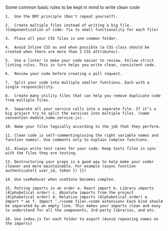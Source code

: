 Some common basic rules to be kept in mind to write clean code


	1.	Use the DRY principle (Don't repeat yourself).
	
	2.	Create multiple files instead of writing a big file. (Componentization of code: fix to small functionality for each file)
	
	3.	Place all your CSS files in one common folder.
	
	4.	Avoid Inline CSS as and when possible (a CSS class should be created when there are more than 2 CSS attributes).
	
	5.	Use a linter to make your code easier to review. Follow strict linting rules. This in turn helps you write clean, consistent code.
	
	6.	Review your code before creating a pull request.
	
	7.	Split your code into multiple smaller functions. Each with a single responsibility.
	
	8.	Create many utility files that can help you remove duplicate code from multiple files.
	
	9.	Separate all your service calls into a separate file. If it’s a big project try to split the services into multiple files. (name convention module_name.service.js).
	
	10.	Name your files logically according to the job that they perform.
	
	11.	Clean code is self-commenting(using the right variable names and function names). Use comments only to explain complex functions.
	
	12.	Always write test cases for your code. Keep tests files in sync with the files they are testing.
	
	13.	Destructuring your props is a good way to help make your coder cleaner and more maintainable. For example (async function authenticate({ user_id, token }) {})
	
	14.	Use useReducer when useState becomes complex.
	
	15.	Putting imports in an order a. React import b. Library imports (Alphabetical order) c. Absolute imports from the project (Alphabetical order) d. Relative imports (Alphabetical order) e. Import * as f. Import ‘./<some file>.<some extension> Each kind should be separated by an empty line. This makes your imports clean and easy to understand for all the components, 3rd-party libraries, and etc.
	
	16.	Use index.js for each folder to export (Avoid repeating names on the imports)
